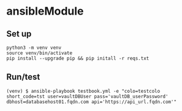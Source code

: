 # ansibleModule

## Set up
```
python3 -m venv venv
source venv/bin/activate
pip install --upgrade pip && pip initall -r reqs.txt
```

## Run/test
```
(venv) $ ansible-playbook testbook.yml -e "colo=testcolo short_code=tst user=vaultDBUser pass='vaultDB_userPassword' dbhost=databasehost01.fqdn.com api='https://api_url.fqdn.com'"
```
